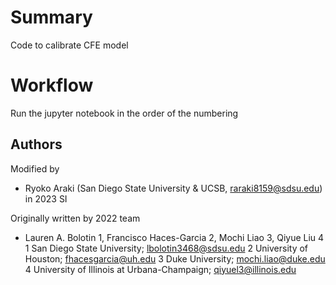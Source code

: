#  Summary
Code to calibrate CFE model 

# Workflow
Run the jupyter notebook in the order of the numbering

## Authors 
Modified by 
- Ryoko Araki (San Diego State University & UCSB, raraki8159@sdsu.edu) in 2023 SI 

Originally written by 2022 team
- Lauren A. Bolotin 1, Francisco Haces-Garcia 2, Mochi Liao 3, Qiyue Liu 4
1 San Diego State University; lbolotin3468@sdsu.edu
2 University of Houston; fhacesgarcia@uh.edu
3 Duke University; mochi.liao@duke.edu
4 University of Illinois at Urbana-Champaign; qiyuel3@illinois.edu